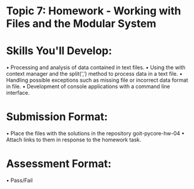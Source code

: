 # Topic 7: Homework - Working with Files and the Modular System

# Skills You'll Develop:
• Processing and analysis of data contained in text files.
• Using the with context manager and the split(',') method to process data in a text file.
• Handling possible exceptions such as missing file or incorrect data format in file.
• Development of console applications with a command line interface.

# Submission Format:
• Place the files with the solutions in the repository goit-pycore-hw-04
• Attach links to them in response to the homework task.

# Assessment Format:
• Pass/Fail